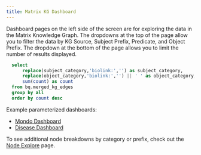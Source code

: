 ```yaml
---
title: Matrix KG Dashboard
---
```


Dashboard pages on the left side of the screen are for exploring the data in the Matrix Knowledge Graph. The dropdowns at the top of the page allow you to filter the data by KG Source, Subject Prefix, Predicate, and Object Prefix. The dropdown at the bottom of the page allows you to limit the number of results displayed.

```sql edges_for_sankey
  select 
      replace(subject_category,'biolink:','') as subject_category,      
      replace(object_category,'biolink:','') || ' ' as object_category,
      sum(count) as count
  from bq.merged_kg_edges
  group by all
  order by count desc
```

<SankeyDiagram data={edges_for_sankey} 
  sourceCol='subject_category'
  targetCol='object_category'
  valueCol='count'
  linkLabels='full'
  linkColor='gradient'
  title='Associations in the Matrix KG by subject category + object category count'
  chartAreaHeight={1400}
/>

Example parameterized dashboards:
 - <a href="/node/prefix/MONDO">Mondo Dashboard</a> 
 - <a href="/node/category/Disease">Disease Dashboard</a> 

To see additional node breakdowns by category or prefix, check out the <a href="/node/explore">Node Explore</a> page.
